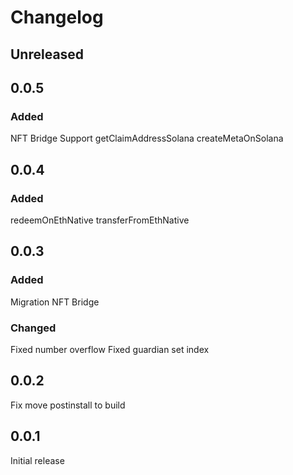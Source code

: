 # Changelog

## Unreleased

## 0.0.5

### Added

NFT Bridge Support
getClaimAddressSolana
createMetaOnSolana

## 0.0.4

### Added

redeemOnEthNative
transferFromEthNative

## 0.0.3

### Added

Migration
NFT Bridge

### Changed

Fixed number overflow
Fixed guardian set index

## 0.0.2

Fix move postinstall to build

## 0.0.1

Initial release
